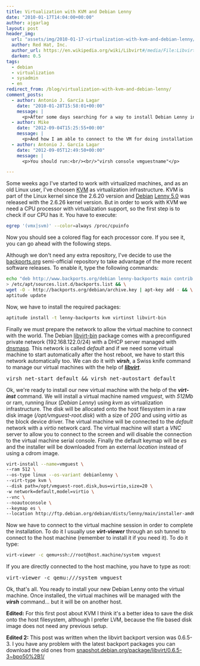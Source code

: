 ```yaml
---
title: Virtualization with KVM and Debian Lenny
date: "2010-01-17T14:04:00+00:00"
author: ajgarlag
layout: post
header_img:
  url: "assets/img/2010-01-17-virtualization-with-kvm-and-debian-lenny/header.png"
  author: Red Hat, Inc.
  author_url: https://en.wikipedia.org/wiki/Libvirt#/media/File:Libvirt_logo.svg
  darken: 0.5
tags:
  - debian
  - virtualization
  - sysadmin
  - en
redirect_from: /blog/virtualization-with-kvm-and-debian-lenny/
comment_posts:
  - author: Antonio J. García Lagar
    date: "2010-01-28T15:58:01+00:00"
    message: |
      <p>After some days searching for a way to install Debian Lenny into the virtual machine with the console interface, I have it. You have to change the --vnc param for the --nographics param, remove the --noautoconsole param and add extra params to the installer kernel with -x "DEBIAN_FRONTEND=text console=ttyS0". This is the whole command:</p><p>virt-install --name=vmguest \<br>--ram 512 \<br>--os-type linux --os-variant debianlenny \<br>--virt-type kvm \<br>--disk path=/opt/vmguest-root.disk,bus=virtio,size=20 \<br>-w network=default,model=virtio \<br>--keymap es \<br>--location <a href="http://ftp.debian.org/debian/dists/lenny/main/installer-amd64" rel="nofollow">http://ftp.debian.org/debian/d...</a><br>-x "DEBIAN_FRONTEND=text console=ttyS0"</p>
  - author: Mike
    date: "2012-09-04T15:25:55+00:00"
    message: |
      <p>And how I am able to connect to the VM for doing installation via console?<br/><br/>Cheers,<br/>Mike</p>
  - author: Antonio J. García Lagar
    date: "2012-09-05T12:49:50+00:00"
    message: |
      <p>You should run:<br/><br/>"virsh console vmguestname"</p>

---
```

Some weeks ago I've started to work with virtualized machines, and as an old Linux user, I've choosen <a href="http://www.linux-kvm.org" target="_blank">KVM</a> as virtualization infrastructure. KVM is part of the Linux kernel since the 2.6.20 version and <a href="http://www.debian.org" target="_blank">Debian</a> <a href="www.debian.org/releases/lenny/" target="_blank">Lenny 5.0</a> was released with the 2.6.26 kernel version. But in order to work with KVM we need a CPU processor with virtualization support, so the first step is to check if our CPU has it. You have to execute:

```bash
egrep '(vmx|svm)' --color=always /proc/cpuinfo
```

Now you should see a colored flag for each processor core. If you see it, you can go ahead with the following steps.

Although we don't need any extra repository, I've decide to use the <a href="http://www.backports.org" target="_blank"><a target="_blank" rel="nofollow" href="http://backports.org" >backports.org</a></a> semi-official repository to take advantage of the more recent software releases. To enable it, type the following commands:

```bash
echo "deb http://www.backports.org/debian lenny-backports main contrib non-free" \
> /etc/apt/sources.list.d/backports.list && \
wget -O - http://backports.org/debian/archive.key | apt-key add - && \
aptitude update
```

Now, we have to install the required packages:

```bash
aptitude install -t lenny-backports kvm virtinst libvirt-bin
```


Finally we must prepare the network to allow the virtual machine to connect with the world. The Debian <a href="http://packages.debian.org/lenny/libvirt-bin" target="_blank">libvirt-bin</a> package comes with a preconfigured private network (192.168.122.0/24) with a DHCP server managed with <a href="http://packages.debian.org/lenny/dnsmasq" target="_blank">dnsmasq</a>. This network is called _default_ and if we need some virtual machine to start automatically after the host reboot, we have to start this network automatically too. We can do it with **_virsh_**, a Swiss knife command to manage our virtual machines with the help of <a href="http://libvirt.org" target="_blank"><strong><em>libvirt</em></strong></a>.

<pre>virsh net-start default && virsh net-autostart default</pre>

Ok, we're ready to install our new virtual machine with the help of the **_virt-inst_** command. We will install a virtual machine named _vmguest_, with _512Mb_ or ram, running _linux_ (_Debian Lenny_) using _kvm_ as virtualization infrastructure. The disk will be allocated onto the host filesystem in a raw disk image (_/opt/vmguest-root.disk_) with a size of _20G_ and using _virtio_ as the block device driver. The virtual machine will be connected to the _default_ network with a _virtio_ network card. The virtual machine will start a _VNC_ server to allow you to connect to the screen and will disable the connection to the virtual machine serial console. Finally the default keymap will be _es_ and the installer will be downloaded from an external _location_ instead of using a cdrom image.

```bash
virt-install --name=vmguest \
--ram 512 \
--os-type linux --os-variant debianlenny \
--virt-type kvm \
--disk path=/opt/vmguest-root.disk,bus=virtio,size=20 \
-w network=default,model=virtio \
--vnc \
--noautoconsole \
--keymap es \
--location http://ftp.debian.org/debian/dists/lenny/main/installer-amd64
```

Now we have to connect to the virtual machine session in order to complete the installation. To do it I usually use **_virt-viewer_** through an ssh tunnel to connect to the host machine (remember to install it if you need it). To do it type:

```bash
virt-viewer -c qemu+ssh://root@host.machine/system vmguest
```

If you are directly connected to the host machine, you have to type as root:

<pre>virt-viewer -c qemu:///system vmguest</pre>

Ok, that's all. You ready to install your new Debian Lenny onto the virtual machine. Once installed, the virtual machines will be managed with the **_virsh_** command&#8230; but it will be on another host.

**Edited:** For this first post about KVM I think it's a better idea to save the disk onto the host filesystem, although I prefer LVM, because the file based disk image does not need any previous setup.

**Edited 2:** This post was written when the libvirt backport version was 0.6.5-3. I you have any problem with the latest backport packages you can download the old ones from <a href="http://snapshot.debian.org/package/libvirt/0.6.5-3~bpo50%2B1/" target="_blank"><a target="_blank" rel="nofollow" href="http://snapshot.debian.org/package/libvirt/0.6.5-3~bpo50%2B1/" >snapshot.debian.org/package/libvirt/0.6.5-3~bpo50%2B1/</a></a>
